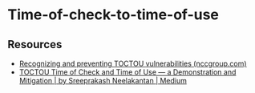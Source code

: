 # Time-of-check-to-time-of-use
## Resources
- [Recognizing and preventing TOCTOU vulnerabilities (nccgroup.com)](https://research.nccgroup.com/wp-content/uploads/2021/09/TOCTOU_whitepaper.pdf)
- [TOCTOU Time of Check and Time of Use — a Demonstration and Mitigation | by Sreeprakash Neelakantan | Medium](https://medium.com/@schogini/toctou-time-of-check-and-time-of-use-a-demonstration-and-mitigation-609c999042cb)